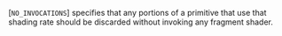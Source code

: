 [`NO_INVOCATIONS`] specifies that any
portions of a primitive that use that shading rate should be discarded
without invoking any fragment shader.